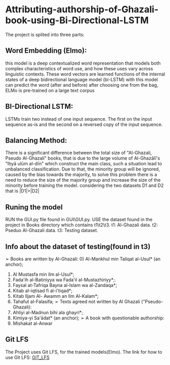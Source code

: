 # Attributing-authorship-of-Ghazali-book-using-Bi-Directional-LSTM
The project is splited into three parts:


## Word Embedding (Elmo):
this model is a deep contextualized word representation that models both complex characteristics of word use, and how these uses vary across linguistic contexts. These word    vectors are learned functions of the internal states of a deep bidirectional language model (bi-LSTM) with this model can predict the word (after and before) after choosing one from the bag, ELMo is pre-trained on a large text corpus

## BI-Directional LSTM:
LSTMs train two instead of one input sequence. The first on the input sequence as-is and the second on a reversed copy of the input sequence. 
  
## Balancing Method:
There is a significant difference between the total size of "Al-Ghazali, Pseudo Al-Ghazali" books, that is due to the large volume of  Al-Ghazālī's "Iḥyā ulūm al-dīn" which construct the main class, such a situation lead to unbalanced classification.
Due to that, the minority group will be ignored, caused by the bias towards the majority, to solve this problem there is a need to reduce the size of the majority group and increase the size of the minority before training the model. 
considering the two datasets D1 and D2 that is |D1|>|D2|

## Runing the model 
RUN the GUI.py file found in GUI\GUI.py.
USE the dataset found in the project in Books directory which contains t1\t2\t3.
t1: Al-Ghazali data.
t2: Pseduo Al-Ghazali data.
t3: Testing dataset.

## Info about the dataset of testing(found in t3)
➢ Books are written by Al-Ghazali:
0) Al-Mankhul min Taliqat al-Usul* (an anchor);
1) Al Mustasfa min ilm al-Usul*;
2) Fada'ih al-Batiniyya wa Fada'il al-Mustazhiriyy*;.
3) Faysal at-Tafriqa Bayna al-Islam wa al-Zandaqa*;
4) Kitab al-iqtisad fi al-i'tiqad*;
5) Kitab Iljam Al- Awamm an Ilm Al-Kalam*;
6) Tahafut al-Falasifa;
➢ Texts agreed not written by Al Ghazali ("Pseudo- Ghazali):
7) Ahliyi al-Madnun bihi ala ghayri*;
8) Kimiya-yi Sa'ādat* (an anchor);
➢ A book with questionable authorship:
9) Mishakat al-Anwar

## Git LFS
The Project uses Git LFS, for the trained models(Elmo).
The link for how to use Git LFS:
[GIT_LFS](https://github.com/git-lfs/git-lfs/blob/main/docs/man/git-lfs-migrate.1.ronn?utm_source=gitlfs_site&utm_medium=doc_man_migrate_link&utm_campaign=gitlfs)
